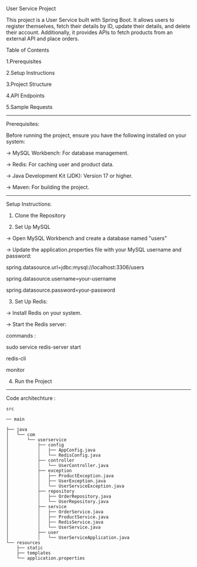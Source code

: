 User Service Project

This project is a User Service built with Spring Boot. It allows users to register themselves, fetch their details by ID, update their details, and delete their account. Additionally, it provides APIs to fetch products from an external API and place orders.

Table of Contents

1.Prerequisites

2.Setup Instructions

3.Project Structure

4.API Endpoints

5.Sample Requests

------------------------------------------------------------------------------------------------------------------------------------------------------------------

Prerequisites:

Before running the project, ensure you have the following installed on your system:

-> MySQL Workbench: For database management.

-> Redis: For caching user and product data.

-> Java Development Kit (JDK): Version 17 or higher.

-> Maven: For building the project.

------------------------------------------------------------------------------------------------------------------------------------------------------------------
Setup Instructions:

1. Clone the Repository

2. Set Up MySQL

-> Open MySQL Workbench and create a database named "users"

-> Update the application.properties file with your MySQL username and password:

spring.datasource.url=jdbc:mysql://localhost:3306/users

spring.datasource.username=your-username

spring.datasource.password=your-password

3. Set Up Redis:

-> Install Redis on your system.

-> Start the Redis server:

commands : 

sudo service redis-server start

redis-cli

monitor

4. Run the Project

-----------------------------------------------------------------------------------------------------------------------------------------------------------------------------------------------------------------

Code architechture :


    src

    ── main

    ├── java
    │   └── com
    │       └── userservice
    │           ├── config
    │           │   ├── AppConfig.java
    │           │   └── RedisConfig.java
    │           ├── controller
    │           │   └── UserController.java
    │           ├── exception
    │           │   ├── ProductException.java
    │           │   ├── UserException.java
    │           │   └── UserServiceException.java
    │           ├── repository
    │           │   ├── OrderRepository.java
    │           │   └── UserRepository.java
    │           ├── service
    │           │   ├── OrderService.java
    │           │   ├── ProductService.java
    │           │   ├── RedisService.java
    │           │   └── UserService.java
    │           ├── user
    │           │   └── UserServiceApplication.java
    └── resources
        ├── static
        ├── templates
        └── application.properties

